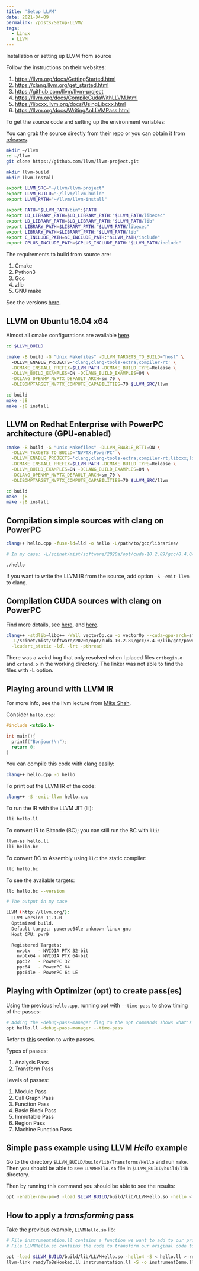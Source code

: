 ```yaml
---
title: 'Setup LLVM'
date: 2021-04-09
permalink: /posts/Setup-LLVM/
tags:
  - Linux
  - LLVM
---
```


Installation or setting up LLVM from source

Follow the instructions on their websites:

1. https://llvm.org/docs/GettingStarted.html
2. https://clang.llvm.org/get_started.html
3. https://github.com/llvm/llvm-project
4. https://llvm.org/docs/CompileCudaWithLLVM.html
5. https://libcxx.llvm.org/docs/UsingLibcxx.html
6. https://llvm.org/docs/WritingAnLLVMPass.html

To get the source code and setting up the environment variables:

You can grab the source directly from their repo or you can obtain it from [releases](https://github.com/llvm/llvm-project/releases).

```bash
mkdir ~/llvm
cd ~/llvm
git clone https://github.com/llvm/llvm-project.git

mkdir llvm-build
mkdir llvm-install

export LLVM_SRC="~/llvm/llvm-project"
export LLVM_BUILD="~/llvm/llvm-build"
export LLVM_PATH="~/llvm/llvm-install"

export PATH="$LLVM_PATH/bin":$PATH
export LD_LIBRARY_PATH=$LD_LIBRARY_PATH:"$LLVM_PATH/libexec"
export LD_LIBRARY_PATH=$LD_LIBRARY_PATH:"$LLVM_PATH/lib"
export LIBRARY_PATH=$LIBRARY_PATH:"$LLVM_PATH/libexec"
export LIBRARY_PATH=$LIBRARY_PATH:"$LLVM_PATH/lib"
export C_INCLUDE_PATH=$C_INCLUDE_PATH:"$LLVM_PATH/include"
export CPLUS_INCLUDE_PATH=$CPLUS_INCLUDE_PATH:"$LLVM_PATH/include"
```

The requirements to build from source are:

1. Cmake
2. Python3
3. Gcc
4. zlib
5. GNU make

See the versions [here](https://releases.llvm.org/11.0.0/docs/GettingStarted.html).

## LLVM on Ubuntu 16.04 x64

Almost all cmake configurations are available [here](https://llvm.org/docs/CMake.html).

```bash
cd $LLVM_BUILD

cmake -B build -G "Unix Makefiles" -DLLVM_TARGETS_TO_BUILD="host" \ 
  -DLLVM_ENABLE_PROJECTS='clang;clang-tools-extra;compiler-rt' \
  -DCMAKE_INSTALL_PREFIX=$LLVM_PATH -DCMAKE_BUILD_TYPE=Release \
  -DLLVM_BUILD_EXAMPLES=ON -DCLANG_BUILD_EXAMPLES=ON \
  -DCLANG_OPENMP_NVPTX_DEFAULT_ARCH=sm_70 \
  -DLIBOMPTARGET_NVPTX_COMPUTE_CAPABILITIES=70 $LLVM_SRC/llvm

cd build
make -j8
make -j8 install
```

## LLVM on Redhat Enterprise with PowerPC architecture (GPU-enabled)

```bash
cmake -B build -G "Unix Makefiles" -DLLVM_ENABLE_RTTI=ON \
  -DLLVM_TARGETS_TO_BUILD="NVPTX;PowerPC" \
  -DLLVM_ENABLE_PROJECTS='clang;clang-tools-extra;compiler-rt;libcxx;libcxxabi' \
  -DCMAKE_INSTALL_PREFIX=$LLVM_PATH -DCMAKE_BUILD_TYPE=Release \
  -DLLVM_BUILD_EXAMPLES=ON -DCLANG_BUILD_EXAMPLES=ON \
  -DCLANG_OPENMP_NVPTX_DEFAULT_ARCH=sm_70 \
  -DLIBOMPTARGET_NVPTX_COMPUTE_CAPABILITIES=70 $LLVM_SRC/llvm

cd build
make -j8
make -j8 install
```

## Compilation simple sources with clang on PowerPC

```bash
clang++ hello.cpp -fuse-ld=lld -o hello -L/path/to/gcc/libraries/

# In my case: -L/scinet/mist/software/2020a/opt/cuda-10.2.89/gcc/8.4.0/lib/gcc/powerpc64le-unknown-linux-gnu/8.4.0 

./hello
```

If you want to write the LLVM IR from the source, add option `-S -emit-llvm` to clang.

## Compilation CUDA sources with clang on PowerPC

Find more details, see [here](https://libcxx.llvm.org/docs/UsingLibcxx.html), and [here](https://releases.llvm.org/11.0.0/docs/CompileCudaWithLLVM.html).

```bash
clang++ -stdlib=libc++ -Wall vectorOp.cu -o vectorOp --cuda-gpu-arch=sm_70 \
  -L/scinet/mist/software/2020a/opt/cuda-10.2.89/gcc/8.4.0/lib/gcc/powerpc64le-unknown-linux-gnu/8.4.0 \
  -lcudart_static -ldl -lrt -pthread
```

There was a weird bug that only resolved when I placed files `crtbegin.o` and `crtend.o` in the working directory. The linker was not able to find the files with -L option.

## Playing around with LLVM IR

For more info, see the llvm lecture from [Mike Shah](http://www.mshah.io/#Teaching).

Consider `hello.cpp`:

```cpp
#include <stdio.h>

int main(){
  printf("Bonjour!\n");
  return 0;
}
```

You can compile this code with clang easily:

```bash
clang++ hello.cpp -o hello
```

To print out the LLVM IR of the code:

```bash
clang++ -S -emit-llvm hello.cpp
```

To run the IR with the LLVM JIT (lli):

```bash
lli hello.ll
```

To convert IR to Bitcode (BC); you can still run the BC with `lli`:

```bash
llvm-as hello.ll
lli hello.bc
```

To convert BC to Assembly using `llc`: the static compiler:

```bash
llc hello.bc
```

To see the available targets:

```bash
llc hello.bc --version

# The output in my case

LLVM (http://llvm.org/):
  LLVM version 11.1.0
  Optimized build.
  Default target: powerpc64le-unknown-linux-gnu
  Host CPU: pwr9

  Registered Targets:
    nvptx   - NVIDIA PTX 32-bit
    nvptx64 - NVIDIA PTX 64-bit
    ppc32   - PowerPC 32
    ppc64   - PowerPC 64
    ppc64le - PowerPC 64 LE
```

## Playing with Optimizer (opt) to create pass(es)

Using the previous `hello.cpp`, running opt with `--time-pass` to show timing of the passes:

```bash
# Adding the -debug-pass-manager flag to the opt commands shows what's going on.
opt hello.ll -debug-pass-manager --time-pass
```

Refer to [this](https://llvm.org/docs/WritingAnLLVMPass.html) section to write passes.

Types of passes:

1. Analysis Pass
2. Transform Pass

Levels of passes:

1. Module Pass
2. Call Graph Pass
3. Function Pass
4. Basic Block Pass
5. Immutable Pass
6. Region Pass
7. Machine Function Pass

## Simple pass example using LLVM *Hello* example

Go to the directory `$LLVM_BUILD/build/lib/Transforms/Hello` and run `make`.
Then you should be able to see `LLVMHello.so` file in `$LLVM_BUILD/build/lib` directory.

Then by running this command you should be able to see the results:

```bash
opt -enable-new-pm=0 -load $LLVM_BUILD/build/lib/LLVMHello.so -hello < hello.bc
```

## How to apply a *transforming* pass

Take the previous example, `LLVMHello.so` lib:

```bash
# File instrumentation.ll contains a function we want to add to our program.
# File LLVMHello.so contains the code to transform our original code to include our new piece of code.

opt -load $LLVM_BUILD/build/lib/LLVMHello.so -hello4 -S < hello.ll > readyToBeHooked.ll
llvm-link readyToBeHooked.ll instrumentation.ll -S -o instrumentDemo.ll
```
